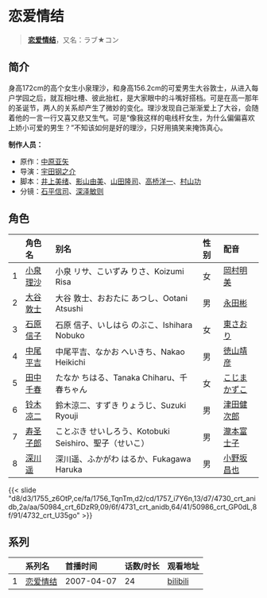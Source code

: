 # 恋爱情结


> <u>**[恋爱情结](http://bgm.tv/subject/2940)**</u>，又名：ラブ★コン

## 简介


身高172cm的高个女生小泉理沙，和身高156.2cm的可爱男生大谷敦士，从进入每户学园之后，就互相吐槽、彼此抬杠，是大家眼中的斗嘴好搭档。可是在高一那年的圣诞节，两人的关系却产生了微妙的变化。理沙发现自己渐渐爱上了大谷，会随着他的一言一行又喜又悲又生气。可是“像我这样的电线杆女生，为什么偏偏喜欢上娇小可爱的男生？”不知该如何是好的理沙，只好用搞笑来掩饰真心。

**制作人员：**
- 原作：[中原亚矢](http://bgm.tv/person/3396)
- 导演：[宇田钢之介](http://bgm.tv/person/291)
- 脚本：[井上美绪](http://bgm.tv/person/14854)、[影山由美](http://bgm.tv/person/836)、[山田隆司](http://bgm.tv/person/1011)、[高桥洋一](http://bgm.tv/person/2050)、[村山功](http://bgm.tv/person/14216)
- 分镜：[石平信司](http://bgm.tv/person/2148)、[深泽敏则](http://bgm.tv/person/18007)

## 角色

|     |   角色名   |   别名  | 性别 |  配音  |
|:--- |:------  |:----      |:---  |:--   |
| 1 | [小泉理沙](http://bgm.tv/character/1755) | 小泉 リサ、こいずみ りさ、Koizumi Risa | 女 | [岡村明美](http://bgm.tv/person/4170) |
| 2 | [大谷敦士](http://bgm.tv/character/1756) | 大谷 敦士、おおたに あつし、Ootani Atsushi | 男 | [永田彬](http://bgm.tv/person/4911) |
| 3 | [石原信子](http://bgm.tv/character/1757) | 石原 信子、いしはら のぶこ、Ishihara Nobuko | 女 | [東さおり](http://bgm.tv/person/19868) |
| 4 | [中尾平吉](http://bgm.tv/character/4730) | 中尾平吉、なかお へいきち、Nakao Heikichi | 男 | [徳山靖彦](http://bgm.tv/person/4913) |
| 5 | [田中千春](http://bgm.tv/character/50984) | たなか ちはる、Tanaka Chiharu、千春ちゃん | 女 | [こじまかずこ](http://bgm.tv/person/4473) |
| 6 | [铃木凉二](http://bgm.tv/character/4731) | 鈴木涼二、すずき りょうじ、Suzuki Ryouji | 男 | [津田健次郎](http://bgm.tv/person/3977) |
| 7 | [寿圣子郎](http://bgm.tv/character/50986) | ことぶき せいしろう、Kotobuki Seishiro、聖子（せいこ） | 男 | [瀧本富士子](http://bgm.tv/person/4070) |
| 8 | [深川遥](http://bgm.tv/character/4732) | 深川遥、ふかがわ はるか、Fukagawa Haruka | 男 | [小野坂昌也](http://bgm.tv/person/3978) |

{{< slide "d8/d3/1755_z6OtP,ce/fa/1756_TqnTm,d2/cd/1757_i7Y6n,13/d7/4730_crt_anidb,2a/aa/50984_crt_6DzR9,09/6f/4731_crt_anidb,64/41/50986_crt_GP0dL,8f/91/4732_crt_U35go" >}}

## 系列

|     |   系列名   |   首播时间  | 话数/时长  | 观看地址 |
|:---  |:------    |:----      |:---       |:---  |
| 1 |[恋爱情结](https://bgm.tv/subject/2940)| 2007-04-07 | 24 | [bilibili](https://www.bilibili.com/bangumi/play/ep92785)  |


